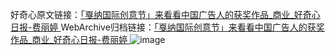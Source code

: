 好奇心原文链接：[「戛纳国际创意节」来看看中国广告人的获奖作品_商业_好奇心日报-费丽婷 ](https://www.qdaily.com/articles/11281.html)
WebArchive归档链接：[「戛纳国际创意节」来看看中国广告人的获奖作品_商业_好奇心日报-费丽婷 ](http://web.archive.org/web/20190623164140/https://www.qdaily.com/articles/11281.html)
![image](http://ww3.sinaimg.cn/large/007d5XDply1g3wetv8mexj30u07hdb29)
